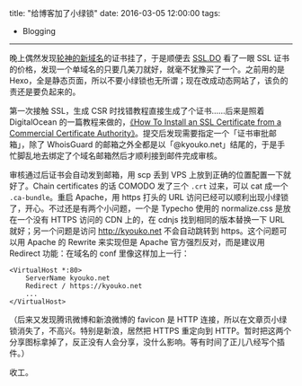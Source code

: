 title: "给博客加了小绿锁"
date:  2016-03-05 12:00:00
tags:
- Blogging
---
晚上偶然发现[轮神的新域名][1]的证书挂了，于是顺便去 [SSL.DO][2] 看了一眼 SSL 证书的价格，发现一个单域名的只要几美刀就好，就毫不犹豫买了一个。之前用的是 Hexo，全是静态页面，所以不要小绿锁也无所谓；现在改成动态网站了，该负的责还是要负起来的。

第一次接触 SSL，生成 CSR 时找错教程直接生成了个证书……后来是照着 DigitalOcean 的一篇教程来做的，[《How To Install an SSL Certificate from a Commercial Certificate Authority》][3]。提交后发现需要指定一个「证书审批邮箱」，除了 WhoisGuard 的邮箱之外全都是以「@kyouko.net」结尾的，于是手忙脚乱地去绑定了个域名邮箱然后才顺利接到邮件完成审核。

审核通过后证书会自动发到邮箱，用 scp 丢到 VPS 上放到正确的位置配置一下就好了。Chain certificates 的话 COMODO 发了三个 `.crt` 过来，可以 cat 成一个 `.ca-bundle`。重启 Apache，用 https 打头的 URL 访问已经可以顺利出现小绿锁了，开心。不过还是有两个小问题，一个是 Typecho 使用的 normalize.css 是放在一个没有 HTTPS 访问的 CDN 上的，在 cdnjs 找到相同的版本替换一下 URL 就好；另一个问题是访问 http://kyouko.net 不会自动跳转到 https。这个问题可以用 Apache 的 Rewrite 来实现但是 Apache 官方强烈反对，而是建议用 Redirect 功能：在域名的 conf 里像这样加上一行：

```
<VirtualHost *:80>
    ServerName kyouko.net
    Redirect / https://kyouko.net
    ...
</VirtualHost>
```

（后来又发现腾讯微博和新浪微博的 favicon 是 HTTP 连接，所以在文章页小绿锁消失了，不高兴。特别是新浪，居然把 HTTPS 重定向到 HTTP。暂时把这两个分享图标拿掉了，反正没有人会分享，没什么影响。等有时间了正儿八经写个插件。）

收工。

[1]: https://unstart.zone/
[2]: https://ssl.do/
[3]: https://www.digitalocean.com/community/tutorials/how-to-install-an-ssl-certificate-from-a-commercial-certificate-authority
